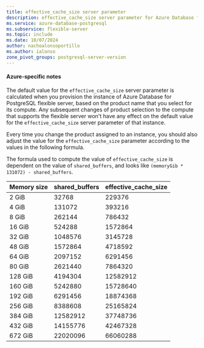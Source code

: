 ```yaml
---
title: effective_cache_size server parameter
description: effective_cache_size server parameter for Azure Database for PostgreSQL flexible server.
ms.service: azure-database-postgresql
ms.subservice: flexible-server
ms.topic: include
ms.date: 10/07/2024
author: nachoalonsoportillo
ms.author: ialonso
zone_pivot_groups: postgresql-server-version
---
```

#### Azure-specific notes
The default value for the `effective_cache_size` server parameter is calculated when you provision the instance of Azure Database for PostgreSQL flexible server, based on the product name that you select for its compute. Any subsequent changes of product selection to the compute that supports the flexible server won't have any effect on the default value for the `effective_cache_size` server parameter of that instance.

Every time you change the product assigned to an instance, you should also adjust the value for the `effective_cache_size` parameter according to the values in the following formula.

The formula used to compute the value of `effective_cache_size` is dependent on the value of `shared_buffers`, and looks like `(memoryGib * 131072) - shared_buffers`.

| Memory size | shared_buffers | effective_cache_size |
| ----------- | -------------- | -------------------- |
|       2 GiB |         32768  |               229376 |
|       4 GiB |        131072  |               393216 |
|       8 GiB |        262144  |               786432 |
|      16 GiB |        524288  |              1572864 |
|      32 GiB |       1048576  |              3145728 |
|      48 GiB |       1572864  |              4718592 |
|      64 GiB |       2097152  |              6291456 |
|      80 GiB |       2621440  |              7864320 |
|     128 GiB |       4194304  |             12582912 |
|     160 GiB |       5242880  |             15728640 |
|     192 GiB |       6291456  |             18874368 |
|     256 GiB |       8388608  |             25165824 |
|     384 GiB |      12582912  |             37748736 |
|     432 GiB |      14155776  |             42467328 |
|     672 GiB |      22020096  |             66060288 |